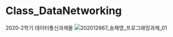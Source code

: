 # Class_DataNetworking
2020-2학기 데이터통신과제물
![202012667_송채영_프로그래밍과제_01](https://user-images.githubusercontent.com/77428876/147871454-d6528437-4c2d-497b-ac88-4892314804f5.png)
